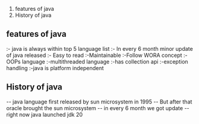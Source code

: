 
1) features of java 
2) History of java


## features of java 
:- java is always within top 5 language list
:- In every 6 month minor update of java  released
:- Easy to read 
:-Maintainable
:-Follow WORA concept 
:-OOPs language
:-multithreaded language
:-has collection api 
:-exception handling
:-java is platform independent

## History of java
-- java language first released by sun microsystem in 1995
-- But after that oracle brought the sun microsystem 
-- in every 6 month we got update
-- right now java launched jdk 20